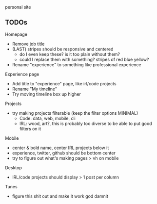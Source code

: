 personal site

## TODOs
Homepage
* Remove job title
* (LAST) stripes should be responsive and centered
  * do I even keep these? is it too plain without them? 
  * could I replace them with something? stripes of red blue yellow?
* Rename "experience" to something like professional experience

Experience page
  * Add title to "experience" page, like irl/code projects
  * Rename "My timeline"
  * Try moving timeline box up higher

Projects
* try making projects filterable (keep the filter options MINIMAL)
    * Code: data, web, mobile, cli
    * IRL: wood, art?, this is probably too diverse to be able to put good filters on it

Mobile
* center & bold name, center IRL projects below it
* experience, twitter, github should be bottom center
* try to figure out what's making pages > vh on mobile

Desktop
* IRL/code projects should display > 1 post per column

Tunes
* figure this shit out and make it work god damnit